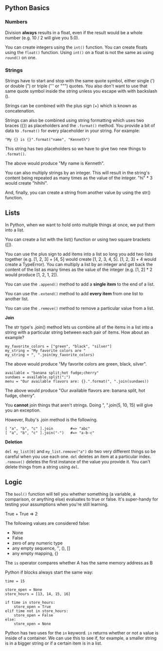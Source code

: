 ## Python Basics

### Numbers

Division **always** results in a float, even if the result would be a whole number (e.g. 10 / 2 will give you 5.0).

You can create integers using the `int()` function. You can create floats using the `float()` function. Using `int()` on a float is not the same as using `round()` on one.

### Strings

Strings have to start and stop with the same quote symbol, either single (') or double (") or triple (''' or """) quotes. You also don't want to use that same quote symbol inside the string unless you escape with with backslash (\).

Strings can be combined with the plus sign (+) which is known as concatenation.

Strings can also be combined using string formatting which uses two braces ({}) as placeholders and the `.format()` method. You provide a bit of data to `.format()` for every placeholder in your string. For example:

```
"My {} is {}".format("name", "Kenneth")
```

This string has two placeholders so we have to give two new things to `.format()`.

The above would produce "My name is Kenneth".

You can also multiply strings by an integer. This will result in the string's content being repeated as many times as the value of the integer. "hi" * 3 would create "hihihi".

And, finally, you can create a string from another value by using the str() function.


## Lists

In Python, when we want to hold onto multiple things at once, we put them into a list.

You can create a list with the list() function or using two square brackets ([]).

You can use the plus sign to add items into a list so long you add two lists together (e.g. [1, 2, 3] + [4, 5] would create [1, 2, 3, 4, 5].
[1, 2, 3] + 4 would create a TypeError). You can multiply a list by an integer and get back the content of the list as many times as the value of the integer (e.g. [1, 2] * 2 would produce [1, 2, 1, 2]).

You can use the `.append()` method to add a **single item** to the end of a list.

You can use the `.extend()` method to add **every item** from one list to another list.

You can use the `.remove()` method to remove a particular value from a list.

**Join**

The str type's .join() method lets us combine all of the items in a list into a string with a particular string between each pair of items. How about an example?

```
my_favorite_colors = ["green", "black", "silver"]
my_string = "My favorite colors are "
my_string + ", ".join(my_favorite_colors)
```

The above would produce "My favorite colors are green, black, silver".

```
available = "banana split;hot fudge;cherry"
sundaes = available.split(";")
menu = "Our available flavors are: {}.".format(", ".join(sundaes))
```

The above would produce "Our available flavors are: banana split, hot fudge, cherry".

You **cannot** join things that aren't strings. Doing ", ".join(5, 10, 15) will give you an exception.

However, Ruby's .join method is the following.
```
[ "a", "b", "c" ].join        #=> "abc"
[ "a", "b", "c" ].join("-")   #=> "a-b-c"
```

**Deletion**

`del my_list[0]` and `my_list.remove("a")` do two very different things so be careful when you use each one. `del` deletes an item at a particular index. `.remove()` deletes the first instance of the value you provide it.
You can't delete things from a string using `del`.


## Logic
The `bool()` function will tell you whether something (a variable, a comparison, or anything else) evaluates to true or false. It's super-handy for testing your assumptions when you're still learning.

True + True => 2

The following values are considered false:
- None
- False
- zero of any numeric type
- any empty sequence, '', (), []
- any empty mapping, {}

The `is` operator compares whether A has the same memory address as B

Python if blocks always start the same way:

```
time = 15

store_open = None
store_hours = [13, 14, 15, 16]

if time in store_hours:
    store_open = True
elif time not in store_hours:
    store_open = False
else:
    store_open = None
```

Python has two uses for the `in` keyword.
`in` returns whether or not a value is inside of a container. We can use this to see if, for example, a smaller string is in a bigger string or if a certain item is in a list.
